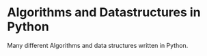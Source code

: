 # Algorithms and Datastructures in Python
Many different Algorithms and data structures written in Python.
